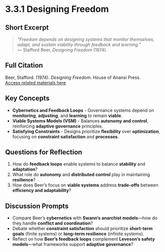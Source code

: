 # 3.3.1 Designing Freedom

## Short Excerpt
> *"Freedom depends on designing systems that monitor themselves, adapt, and sustain viability through feedback and learning."*  
> — Stafford Beer, *Designing Freedom* (1974).

## Full Citation
Beer, Stafford. (1974). *Designing Freedom*. House of Anansi Press.  
[Access related materials here](https://archive.org/details/designingfreedom)  

## Key Concepts
- **Cybernetics and Feedback Loops** - Governance systems depend on **monitoring**, **adjusting**, and **learning** to remain **viable**.  
- **Viable Systems Models (VSM)** - Balances **autonomy and control**, reinforcing **adaptive governance** principles.  
- **Satisfying Constraints** - Designs prioritize **flexibility** over **optimization**, focusing on **constraint satisfaction** and **processes**.  

## Questions for Reflection
1. How do **feedback loops** enable systems to balance **stability** and **adaptation**?  
2. What role do **autonomy** and **distributed control** play in maintaining **resilience**?  
3. How does Beer’s focus on **viable systems** address **trade-offs** between **efficiency and adaptability**?  

## Discussion Prompts
- Compare Beer’s **cybernetics** with **Swann’s anarchist models**—how do they handle **conflict and coordination**?  
- Debate whether **constraint satisfaction** should prioritize **short-term goals** (finite systems) or **long-term resilience** (infinite systems).  
- Reflect on how **Beer’s feedback loops** complement **Leveson’s safety models**—what frameworks support **adaptive governance**?  
